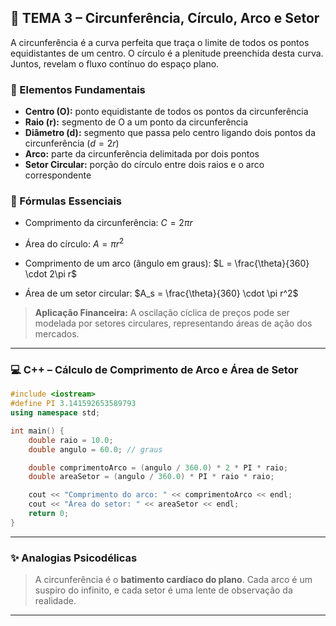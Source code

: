 ## 🔵 TEMA 3 – Circunferência, Círculo, Arco e Setor

A circunferência é a curva perfeita que traça o limite de todos os pontos equidistantes de um centro. O círculo é a plenitude preenchida desta curva. Juntos, revelam o fluxo contínuo do espaço plano.

### 📏 Elementos Fundamentais

* **Centro (O):** ponto equidistante de todos os pontos da circunferência
* **Raio (r):** segmento de O a um ponto da circunferência
* **Diâmetro (d):** segmento que passa pelo centro ligando dois pontos da circunferência ($d = 2r$)
* **Arco:** parte da circunferência delimitada por dois pontos
* **Setor Circular:** porção do círculo entre dois raios e o arco correspondente

### 🔢 Fórmulas Essenciais

* Comprimento da circunferência:
  $C = 2\pi r$

* Área do círculo:
  $A = \pi r^2$

* Comprimento de um arco (ângulo em graus):
  $L = \frac{\theta}{360} \cdot 2\pi r$

* Área de um setor circular:
  $A_s = \frac{\theta}{360} \cdot \pi r^2$

> **Aplicação Financeira:** A oscilação cíclica de preços pode ser modelada por setores circulares, representando áreas de ação dos mercados.

---

### 💻 C++ – Cálculo de Comprimento de Arco e Área de Setor

```cpp
#include <iostream>
#define PI 3.141592653589793
using namespace std;

int main() {
    double raio = 10.0;
    double angulo = 60.0; // graus

    double comprimentoArco = (angulo / 360.0) * 2 * PI * raio;
    double areaSetor = (angulo / 360.0) * PI * raio * raio;

    cout << "Comprimento do arco: " << comprimentoArco << endl;
    cout << "Área do setor: " << areaSetor << endl;
    return 0;
}
```

---

### ✨ Analogias Psicodélicas

> A circunferência é o **batimento cardíaco do plano**. Cada arco é um suspiro do infinito, e cada setor é uma lente de observação da realidade.

---
